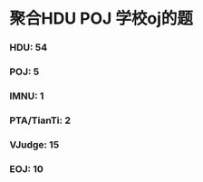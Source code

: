 ﻿# 聚合HDU POJ 学校oj的题

### HDU: 54 

### POJ: 5 

### IMNU: 1

### PTA/TianTi: 2

### VJudge: 15 

### EOJ: 10 
